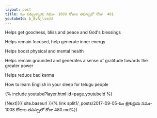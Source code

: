 ```yaml
---
layout: post
title: ఓం సమ్పన్నాయ నమః- 1008 రోజుల తపస్సులో రోజు  481
youtubeId: b_8vAjlvxdU
---
```

 
 
Helps get goodness, bliss and peace and God's blessings
 
Helps remain focused, help generate inner energy 
 
Helps boost physical and mental health 
 
Helps remain grounded and generates a sense of gratitude towards the greater power 
 
Helps reduce bad karma
 
How to learn English in your sleep for telugu people
 
 
 
 


{% include youtubePlayer.html id=page.youtubeId %}
 
[Next]({{ site.baseurl }}{% link split1/_posts/2017-09-05-ఓం త్రిశుక్లయ నమః- 1008 రోజుల తపస్సులో రోజు  480.md%})
 
